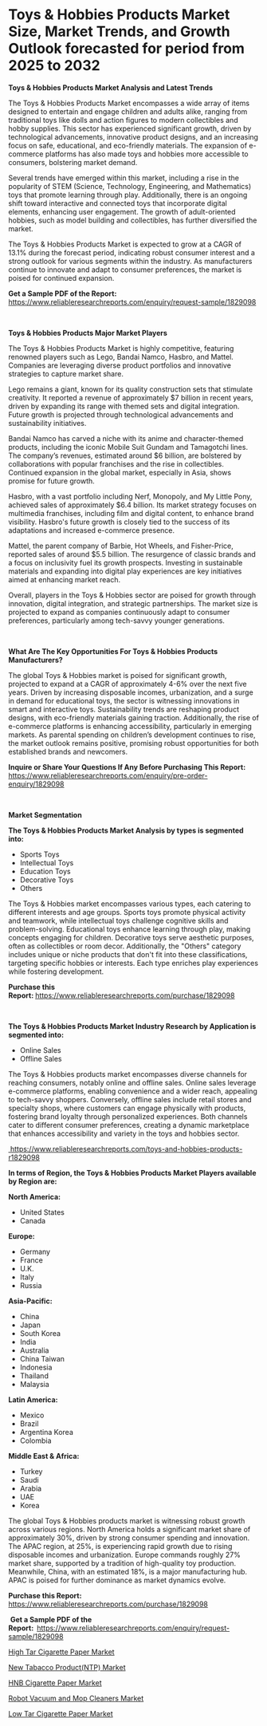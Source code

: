 <p><h1>Toys & Hobbies Products Market Size, Market Trends, and Growth Outlook forecasted for period from 2025 to 2032</h1></p><p><strong>Toys & Hobbies Products Market Analysis and Latest Trends</strong></p>
<p><p>The Toys & Hobbies Products Market encompasses a wide array of items designed to entertain and engage children and adults alike, ranging from traditional toys like dolls and action figures to modern collectibles and hobby supplies. This sector has experienced significant growth, driven by technological advancements, innovative product designs, and an increasing focus on safe, educational, and eco-friendly materials. The expansion of e-commerce platforms has also made toys and hobbies more accessible to consumers, bolstering market demand.</p><p>Several trends have emerged within this market, including a rise in the popularity of STEM (Science, Technology, Engineering, and Mathematics) toys that promote learning through play. Additionally, there is an ongoing shift toward interactive and connected toys that incorporate digital elements, enhancing user engagement. The growth of adult-oriented hobbies, such as model building and collectibles, has further diversified the market.</p><p>The Toys & Hobbies Products Market is expected to grow at a CAGR of 13.1% during the forecast period, indicating robust consumer interest and a strong outlook for various segments within the industry. As manufacturers continue to innovate and adapt to consumer preferences, the market is poised for continued expansion.</p></p>
<p><strong>Get a Sample PDF of the Report:&nbsp;</strong> <a href="https://www.reliableresearchreports.com/enquiry/request-sample/1829098?utm_campaign=36&utm_medium=2&utm_source=Github&utm_content=ia&utm_term=09022025&utm_id=toys-hobbies-products">https://www.reliableresearchreports.com/enquiry/request-sample/1829098</a></p>
<p>&nbsp;</p>
<p><strong>Toys & Hobbies Products Major Market Players</strong></p>
<p><p>The Toys & Hobbies Products Market is highly competitive, featuring renowned players such as Lego, Bandai Namco, Hasbro, and Mattel. Companies are leveraging diverse product portfolios and innovative strategies to capture market share. </p><p>Lego remains a giant, known for its quality construction sets that stimulate creativity. It reported a revenue of approximately $7 billion in recent years, driven by expanding its range with themed sets and digital integration. Future growth is projected through technological advancements and sustainability initiatives.</p><p>Bandai Namco has carved a niche with its anime and character-themed products, including the iconic Mobile Suit Gundam and Tamagotchi lines. The company’s revenues, estimated around $6 billion, are bolstered by collaborations with popular franchises and the rise in collectibles. Continued expansion in the global market, especially in Asia, shows promise for future growth.</p><p>Hasbro, with a vast portfolio including Nerf, Monopoly, and My Little Pony, achieved sales of approximately $6.4 billion. Its market strategy focuses on multimedia franchises, including film and digital content, to enhance brand visibility. Hasbro's future growth is closely tied to the success of its adaptations and increased e-commerce presence.</p><p>Mattel, the parent company of Barbie, Hot Wheels, and Fisher-Price, reported sales of around $5.5 billion. The resurgence of classic brands and a focus on inclusivity fuel its growth prospects. Investing in sustainable materials and expanding into digital play experiences are key initiatives aimed at enhancing market reach.</p><p>Overall, players in the Toys & Hobbies sector are poised for growth through innovation, digital integration, and strategic partnerships. The market size is projected to expand as companies continuously adapt to consumer preferences, particularly among tech-savvy younger generations.</p></p>
<p>&nbsp;</p>
<p><strong>What Are The Key Opportunities For Toys & Hobbies Products Manufacturers?</strong></p>
<p><p>The global Toys & Hobbies market is poised for significant growth, projected to expand at a CAGR of approximately 4-6% over the next five years. Driven by increasing disposable incomes, urbanization, and a surge in demand for educational toys, the sector is witnessing innovations in smart and interactive toys. Sustainability trends are reshaping product designs, with eco-friendly materials gaining traction. Additionally, the rise of e-commerce platforms is enhancing accessibility, particularly in emerging markets. As parental spending on children’s development continues to rise, the market outlook remains positive, promising robust opportunities for both established brands and newcomers.</p></p>
<p><strong>Inquire or Share Your Questions If Any Before Purchasing This Report:</strong> <a href="https://www.reliableresearchreports.com/enquiry/pre-order-enquiry/1829098?utm_campaign=36&utm_medium=2&utm_source=Github&utm_content=ia&utm_term=09022025&utm_id=toys-hobbies-products">https://www.reliableresearchreports.com/enquiry/pre-order-enquiry/1829098</a></p>
<p>&nbsp;</p>
<p><strong>Market Segmentation</strong></p>
<p><strong>The Toys & Hobbies Products Market Analysis by types is segmented into:</strong></p>
<p><ul><li>Sports Toys</li><li>Intellectual Toys</li><li>Education Toys</li><li>Decorative Toys</li><li>Others</li></ul></p>
<p><p>The Toys & Hobbies market encompasses various types, each catering to different interests and age groups. Sports toys promote physical activity and teamwork, while intellectual toys challenge cognitive skills and problem-solving. Educational toys enhance learning through play, making concepts engaging for children. Decorative toys serve aesthetic purposes, often as collectibles or room decor. Additionally, the "Others" category includes unique or niche products that don't fit into these classifications, targeting specific hobbies or interests. Each type enriches play experiences while fostering development.</p></p>
<p><strong>Purchase this Report:&nbsp;</strong><a href="https://www.reliableresearchreports.com/purchase/1829098?utm_campaign=36&utm_medium=2&utm_source=Github&utm_content=ia&utm_term=09022025&utm_id=toys-hobbies-products">https://www.reliableresearchreports.com/purchase/1829098</a></p>
<p>&nbsp;</p>
<p><strong>The Toys & Hobbies Products Market Industry Research by Application is segmented into:</strong></p>
<p><ul><li>Online Sales</li><li>Offline Sales</li></ul></p>
<p><p>The Toys & Hobbies products market encompasses diverse channels for reaching consumers, notably online and offline sales. Online sales leverage e-commerce platforms, enabling convenience and a wider reach, appealing to tech-savvy shoppers. Conversely, offline sales include retail stores and specialty shops, where customers can engage physically with products, fostering brand loyalty through personalized experiences. Both channels cater to different consumer preferences, creating a dynamic marketplace that enhances accessibility and variety in the toys and hobbies sector.</p></p>
<p><a href="https://www.reliableresearchreports.com/toys-and-hobbies-products-r1829098?utm_campaign=36&utm_medium=2&utm_source=Github&utm_content=ia&utm_term=09022025&utm_id=toys-hobbies-products">&nbsp;https://www.reliableresearchreports.com/toys-and-hobbies-products-r1829098</a></p>
<p><strong>In terms of Region, the Toys & Hobbies Products Market Players available by Region are:</strong></p>
<p>
    <p> <strong> North America: </strong>
        <ul>
            <li>United States</li>
            <li>Canada</li>
        </ul>
        </p> 
    <p> <strong> Europe: </strong>
        <ul>
            <li>Germany</li>
            <li>France</li>
            <li>U.K.</li>
            <li>Italy</li>
            <li>Russia</li>
        </ul>
        </p> 
    <p> <strong> Asia-Pacific: </strong>
        <ul>
            <li>China</li>
            <li>Japan</li>
            <li>South Korea</li>
            <li>India</li>
            <li>Australia</li>
            <li>China Taiwan</li>
            <li>Indonesia</li>
            <li>Thailand</li>
            <li>Malaysia</li>
        </ul>
        </p> 
    <p> <strong> Latin America: </strong>
        <ul>
            <li>Mexico</li>
            <li>Brazil</li>
            <li>Argentina Korea</li>
            <li>Colombia</li>
        </ul>
        </p> 
    <p> <strong> Middle East & Africa: </strong>
        <ul>
            <li>Turkey</li>
            <li>Saudi</li>
            <li>Arabia</li>
            <li>UAE</li>
            <li>Korea</li>
        </ul>
    </p>
    </p>
<p><p>The global Toys & Hobbies products market is witnessing robust growth across various regions. North America holds a significant market share of approximately 30%, driven by strong consumer spending and innovation. The APAC region, at 25%, is experiencing rapid growth due to rising disposable incomes and urbanization. Europe commands roughly 27% market share, supported by a tradition of high-quality toy production. Meanwhile, China, with an estimated 18%, is a major manufacturing hub. APAC is poised for further dominance as market dynamics evolve.</p></p>
<p><strong>Purchase this Report: </strong><a href="https://www.reliableresearchreports.com/purchase/1829098?utm_campaign=36&utm_medium=2&utm_source=Github&utm_content=ia&utm_term=09022025&utm_id=toys-hobbies-products">https://www.reliableresearchreports.com/purchase/1829098</a></p>
<p>&nbsp;<strong>Get a Sample PDF of the Report:&nbsp;&nbsp;</strong><a href="https://www.reliableresearchreports.com/enquiry/request-sample/1829098?utm_campaign=36&utm_medium=2&utm_source=Github&utm_content=ia&utm_term=09022025&utm_id=toys-hobbies-products">https://www.reliableresearchreports.com/enquiry/request-sample/1829098</a></p>
<p><strong></strong></p>
<p><p><a href="https://github.com/iroldilom/Market-Research-Report-List-1/blob/main/high-tar-cigarette-paper-market.md?utm_campaign=36&utm_medium=2&utm_source=Github&utm_content=ia&utm_term=09022025&utm_id=toys-hobbies-products">High Tar Cigarette Paper Market</a></p><p><a href="https://github.com/chkrselia/Market-Research-Report-List-1/blob/main/new-tabacco-productntp-market.md?utm_campaign=36&utm_medium=2&utm_source=Github&utm_content=ia&utm_term=09022025&utm_id=toys-hobbies-products">New Tabacco Product(NTP) Market</a></p><p><a href="https://github.com/moazugavate/Market-Research-Report-List-1/blob/main/hnb-cigarette-paper-market.md?utm_campaign=36&utm_medium=2&utm_source=Github&utm_content=ia&utm_term=09022025&utm_id=toys-hobbies-products">HNB Cigarette Paper Market</a></p><p><a href="https://github.com/slmagaddam/Market-Research-Report-List-1/blob/main/robot-vacuum-and-mop-cleaners-market.md?utm_campaign=36&utm_medium=2&utm_source=Github&utm_content=ia&utm_term=09022025&utm_id=toys-hobbies-products">Robot Vacuum and Mop Cleaners Market</a></p><p><a href="https://github.com/watzondechao/Market-Research-Report-List-1/blob/main/low-tar-cigarette-paper-market.md?utm_campaign=36&utm_medium=2&utm_source=Github&utm_content=ia&utm_term=09022025&utm_id=toys-hobbies-products">Low Tar Cigarette Paper Market</a></p></p>